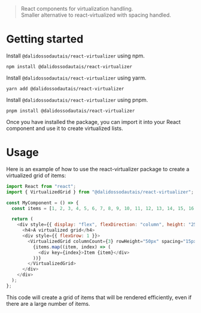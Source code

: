 > React components for virtualization handling.<br/>
> Smaller alternative to react-virtualized with spacing handled.

# Getting started

Install `@dalidossodautais/react-virtualizer` using npm.

```shell
npm install @dalidossodautais/react-virtualizer
```

Install `@dalidossodautais/react-virtualizer` using yarm.

```shell
yarn add @dalidossodautais/react-virtualizer
```

Install `@dalidossodautais/react-virtualizer` using pnpm.

```shell
pnpm install @dalidossodautais/react-virtualizer
```

Once you have installed the package, you can import it into your React component and use it to create virtualized lists.

# Usage

Here is an example of how to use the react-virtualizer package to create a virtualized grid of items:

```javascript
import React from "react";
import { VirtualizedGrid } from "@dalidossodautais/react-virtualizer";

const MyComponent = () => {
  const items = [1, 2, 3, 4, 5, 6, 7, 8, 9, 10, 11, 12, 13, 14, 15, 16, 17, 18, 19, 20];

  return (
    <div style={{ display: "flex", flexDirection: "column", height: "250px" }}>
      <h4>A virtualized grid</h4>
      <div style={{ flexGrow: 1 }}>
        <VirtualizedGrid columnCount={3} rowHeight="50px" spacing="15px">
          {items.map((item, index) => (
            <div key={index}>Item {item}</div>
          ))}
        </VirtualizedGrid>
      </div>
    </div>
  );
};
```

This code will create a grid of items that will be rendered efficiently, even if there are a large number of items.
